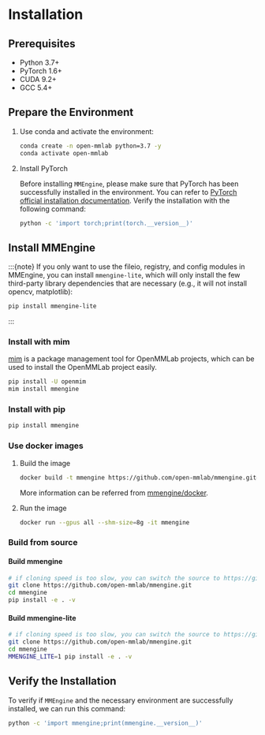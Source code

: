 # Installation

## Prerequisites

- Python 3.7+
- PyTorch 1.6+
- CUDA 9.2+
- GCC 5.4+

## Prepare the Environment

1. Use conda and activate the environment:

   ```bash
   conda create -n open-mmlab python=3.7 -y
   conda activate open-mmlab
   ```

2. Install PyTorch

   Before installing `MMEngine`, please make sure that PyTorch has been successfully installed in the environment. You can refer to [PyTorch official installation documentation](https://pytorch.org/get-started/locally/#start-locally). Verify the installation with the following command:

   ```bash
   python -c 'import torch;print(torch.__version__)'
   ```

## Install MMEngine

:::{note}
If you only want to use the fileio, registry, and config modules in MMEngine, you can install `mmengine-lite`, which will only install the few third-party library dependencies that are necessary (e.g., it will not install opencv, matplotlib):

```bash
pip install mmengine-lite
```

:::

### Install with mim

[mim](https://github.com/open-mmlab/mim) is a package management tool for OpenMMLab projects, which can be used to install the OpenMMLab project easily.

```bash
pip install -U openmim
mim install mmengine
```

### Install with pip

```bash
pip install mmengine
```

### Use docker images

1. Build the image

   ```bash
   docker build -t mmengine https://github.com/open-mmlab/mmengine.git#main:docker/release
   ```

   More information can be referred from [mmengine/docker](https://github.com/open-mmlab/mmengine/tree/main/docker).

2. Run the image

   ```bash
   docker run --gpus all --shm-size=8g -it mmengine
   ```

### Build from source

#### Build mmengine

```bash
# if cloning speed is too slow, you can switch the source to https://gitee.com/open-mmlab/mmengine.git
git clone https://github.com/open-mmlab/mmengine.git
cd mmengine
pip install -e . -v
```

#### Build mmengine-lite

```bash
# if cloning speed is too slow, you can switch the source to https://gitee.com/open-mmlab/mmengine.git
git clone https://github.com/open-mmlab/mmengine.git
cd mmengine
MMENGINE_LITE=1 pip install -e . -v
```

## Verify the Installation

To verify if `MMEngine` and the necessary environment are successfully installed, we can run this command:

```bash
python -c 'import mmengine;print(mmengine.__version__)'
```
